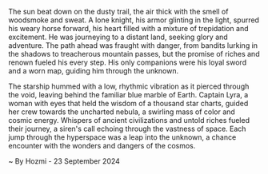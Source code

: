 
The sun beat down on the dusty trail, the air thick with the smell of woodsmoke and sweat. A lone knight, his armor glinting in the light, spurred his weary horse forward, his heart filled with a mixture of trepidation and excitement. He was journeying to a distant land, seeking glory and adventure. The path ahead was fraught with danger, from bandits lurking in the shadows to treacherous mountain passes, but the promise of riches and renown fueled his every step. His only companions were his loyal sword and a worn map, guiding him through the unknown. 

The starship hummed with a low, rhythmic vibration as it pierced through the void, leaving behind the familiar blue marble of Earth.  Captain Lyra, a woman with eyes that held the wisdom of a thousand star charts, guided her crew towards the uncharted nebula, a swirling mass of color and cosmic energy. Whispers of ancient civilizations and untold riches fueled their journey, a siren's call echoing through the vastness of space. Each jump through the hyperspace was a leap into the unknown, a chance encounter with the wonders and dangers of the cosmos. 

~ By Hozmi - 23 September 2024
